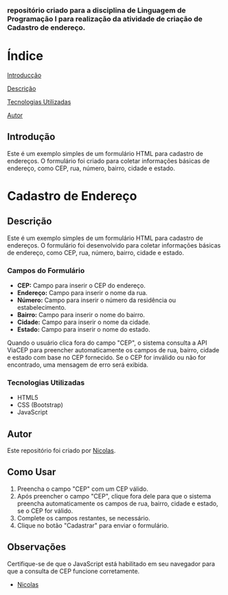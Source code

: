 <h3>repositório criado para a disciplina de Linguagem de Programação I para realização da atividade de criação de Cadastro de endereço.</h3>

# Índice

[Introducção](#introduc%C3%A7%C3%A3o)

[Descrição](#descri%C3%A7%C3%A3o)

[Tecnologias Utilizadas](#tecnologias-utilizadas)  

[Autor](https://github.com/NicolasMussi89#autor)  

## Introdução

Este é um exemplo simples de um formulário HTML para cadastro de endereços. O formulário foi criado para coletar informações básicas de endereço, como CEP, rua, número, bairro, cidade e estado.

<h1>Cadastro de Endereço</h1>

## Descrição

Este é um exemplo simples de um formulário HTML para cadastro de endereços. O formulário foi desenvolvido para coletar informações básicas de endereço, como CEP, rua, número, bairro, cidade e estado.

### Campos do Formulário

- **CEP:** Campo para inserir o CEP do endereço.
- **Endereço:** Campo para inserir o nome da rua.
- **Número:** Campo para inserir o número da residência ou estabelecimento.
- **Bairro:** Campo para inserir o nome do bairro.
- **Cidade:** Campo para inserir o nome da cidade.
- **Estado:** Campo para inserir o nome do estado.

Quando o usuário clica fora do campo "CEP", o sistema consulta a API ViaCEP para preencher automaticamente os campos de rua, bairro, cidade e estado com base no CEP fornecido. Se o CEP for inválido ou não for encontrado, uma mensagem de erro será exibida.

### Tecnologias Utilizadas

- HTML5
- CSS (Bootstrap)
- JavaScript

## Autor

Este repositório foi criado por [Nicolas](https://github.com/NicolasMussi89).

## Como Usar

1. Preencha o campo "CEP" com um CEP válido.
2. Após preencher o campo "CEP", clique fora dele para que o sistema preencha automaticamente os campos de rua, bairro, cidade e estado, se o CEP for válido.
3. Complete os campos restantes, se necessário.
4. Clique no botão "Cadastrar" para enviar o formulário.

## Observações

Certifique-se de que o JavaScript está habilitado em seu navegador para que a consulta de CEP funcione corretamente.

* [Nicolas](https://github.com/NicolasMussi89)